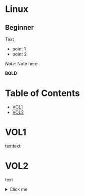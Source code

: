 # Linux

## Beginner
Text

* point 1
* point 2

_Note:_ Note here 

**BOLD** 


# Table of Contents

- [VOL1](#VOL1)
- [VOL2](#VOL2)


# VOL1
texttext

# VOL2
text

<details>
  <summary>Click me</summary>
  
  ### Heading
  1. Foo
  2. Bar
     * Baz
     * Qux

  ### Some Code
  ```js
  function logSomething(something) {
    console.log('Something', something);
  }
  ```
</details>